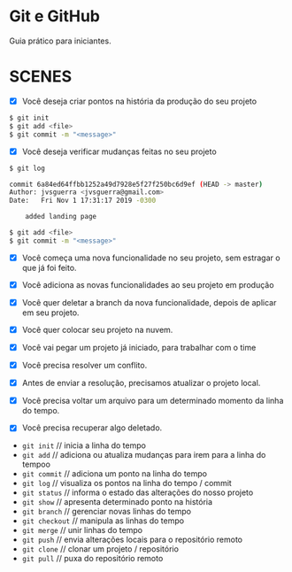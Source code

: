 # Git e GitHub

Guia prático para iniciantes.

# SCENES

- [x] Você deseja criar pontos na história da produção do seu projeto
```bash
$ git init
$ git add <file>
$ git commit -m "<message>"
```

- [x] Você deseja verificar mudanças feitas no seu projeto
```bash
$ git log

commit 6a84ed64ffbb1252a49d7928e5f27f250bc6d9ef (HEAD -> master)
Author: jvsguerra <jvsguerra@gmail.com>
Date:   Fri Nov 1 17:31:17 2019 -0300

    added landing page

$ git add <file>
$ git commit -m "<message>"
```


- [x] Você começa uma nova funcionalidade no seu projeto, sem estragar o que já foi feito.
- [x] Você adiciona as novas funcionalidades ao seu projeto em produção
- [x] Você quer deletar a branch da nova funcionalidade, depois de aplicar em seu projeto.

- [x] Você quer colocar seu projeto na nuvem.

- [x] Você vai pegar um projeto já iniciado, para trabalhar com o time
- [x] Você precisa resolver um conflito.
- [x] Antes de enviar a resolução, precisamos atualizar o projeto local.

- [x] Você precisa voltar um arquivo para um determinado momento da linha do tempo.
- [x] Você precisa recuperar algo deletado.

* `git init` // inicia a linha do tempo
* `git add` // adiciona ou atualiza mudanças para irem para a linha do tempoo
* `git commit` // adiciona um ponto na linha do tempo
* `git log` // visualiza os pontos na linha do tempo / commit
* `git status` // informa o estado das alterações do nosso projeto
* `git show` // apresenta determinado ponto na história
* `git branch` // gerenciar novas linhas do tempo
* `git checkout` // manipula as linhas do tempo
* `git merge` // unir linhas do tempo
* `git push` // envia alterações locais para o repositório remoto
* `git clone` // clonar um projeto / repositório
* `git pull` // puxa do repositório remoto